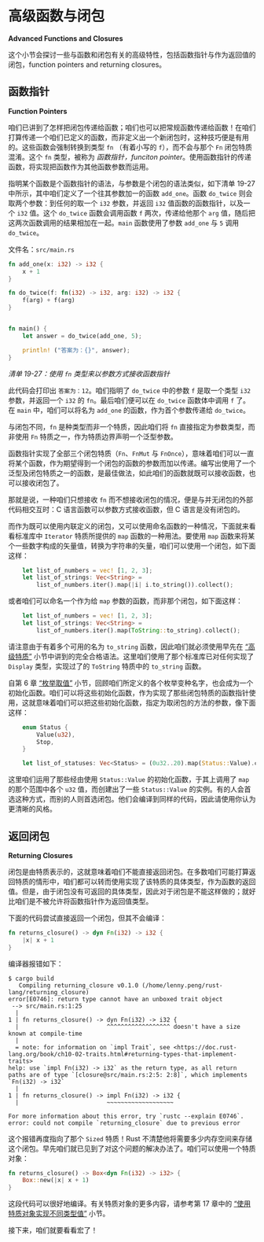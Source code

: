 # 高级函数与闭包

**Advanced Functions and Closures**


这个小节会探讨一些与函数和闭包有关的高级特性，包括函数指针与作为返回值的闭包，function pointers and returning closures。


## 函数指针

**Function Pointers**


咱们已讲到了怎样把闭包传递给函数；咱们也可以把常规函数传递给函数！在咱们打算传递一个咱们已定义的函数，而非定义出一个新闭包时，这种技巧便是有用的。这些函数会强制转换到类型 `fn` （有着小写的 `f`），而不会与那个 `Fn` 闭包特质混淆。这个 `fn` 类型，被称为 *函数指针，funciton pointer*。使用函数指针的传递函数，将实现把函数作为其他函数参数而运用。

指明某个函数是个函数指针的语法，与参数是个闭包的语法类似，如下清单 19-27 中所示，其中咱们定义了一个往其参数加一的函数 `add_one`。函数 `do_twice` 则会取两个参数：到任何的取一个 `i32` 参数，并返回 `i32` 值函数的函数指针，以及一个 `i32` 值。这个 `do_twice` 函数会调用函数 `f` 两次，传递给他那个 `arg` 值，随后把这两次函数调用的结果相加在一起。`main` 函数使用了参数 `add_one` 与 `5` 调用 `do_twice`。


文件名：`src/main.rs`

```rust
fn add_one(x: i32) -> i32 {
    x + 1
}

fn do_twice(f: fn(i32) -> i32, arg: i32) -> i32 {
    f(arg) + f(arg)
}


fn main() {
    let answer = do_twice(add_one, 5);

    println! ("答案为：{}", answer);
}
```


*清单 19-27：使用 `fn` 类型来以参数方式接收函数指针*


此代码会打印出 `答案为：12`。咱们指明了 `do_twice` 中的参数 `f` 是取一个类型 `i32` 参数，并返回一个 `i32` 的 `fn`。最后咱们便可以在 `do_twice` 函数体中调用 `f` 了。在 `main` 中，咱们可以将名为 `add_one` 的函数，作为首个参数传递给 `do_twice`。


与闭包不同，`fn` 是种类型而非一个特质，因此咱们将 `fn` 直接指定为参数类型，而非使用 `Fn` 特质之一，作为特质边界声明一个泛型参数。


函数指针实现了全部三个闭包特质（`Fn`、`FnMut` 与 `FnOnce`），意味着咱们可以一直将某个函数，作为期望得到一个闭包的函数的参数而加以传递。编写出使用了一个泛型及闭包特质之一的函数，是最佳做法，如此咱们的函数就既可以接收函数，也可以接收闭包了。

那就是说，一种咱们只想接收 `fn` 而不想接收闭包的情况，便是与并无闭包的外部代码相交互时：C 语言函数可以参数方式接收函数，但 C 语言是没有闭包的。


而作为既可以使用内联定义的闭包，又可以使用命名函数的一种情况，下面就来看看标准库中 `Iterator` 特质所提供的 `map` 函数的一种用法。要使用 `map` 函数来将某个一些数字构成的矢量值，转换为字符串的矢量，咱们可以使用一个闭包，如下面这样：

```rust
    let list_of_numbers = vec! [1, 2, 3];
    let list_of_strings: Vec<String> =
        list_of_numbers.iter().map(|i| i.to_string()).collect();
```

或者咱们可以命名一个作为给 `map` 参数的函数，而非那个闭包，如下面这样：

```rust
    let list_of_numbers = vec! [1, 2, 3];
    let list_of_strings: Vec<String> =
        list_of_numbers.iter().map(ToString::to_string).collect();
```

请注意由于有着多个可用的名为 `to_string` 函数，因此咱们就必须使用早先在 [“高级特质”](#高级特质) 小节中讲到的完全合格语法。这里咱们使用了那个标准库已对任何实现了 `Display` 类型，实现过了的 `ToString` 特质中的 `to_string` 函数。

自第 6 章 [“枚举取值”](Ch06_Enums_and_Pattern_Matching.md#枚举取值) 小节，回顾咱们所定义的各个枚举变种名字，也会成为一个初始化函数。咱们可以将这些初始化函数，作为实现了那些闭包特质的函数指针使用，这就意味着咱们可以把这些初始化函数，指定为取闭包的方法的参数，像下面这样：

```rust
    enum Status {
        Value(u32),
        Stop,
    }

    let list_of_statuses: Vec<Status> = (0u32..20).map(Status::Value).collect();
```

这里咱们运用了那些经由使用 `Status::Value` 的初始化函数，于其上调用了 `map` 的那个范围中各个 `u32` 值，而创建出了一些 `Status::Value` 的实例。有的人会首选这种方式，而别的人则首选闭包。他们会编译到同样的代码，因此请使用你认为更清晰的风格。


## 返回闭包

**Returning Closures**


闭包是由特质表示的，这就意味着咱们不能直接返回闭包。在多数咱们可能打算返回特质的情形中，咱们都可以转而使用实现了该特质的具体类型，作为函数的返回值。但是，由于闭包没有可返回的具体类型，因此对于闭包是不能这样做的；就好比咱们是不被允许将函数指针作为返回值类型。


下面的代码尝试直接返回一个闭包，但其不会编译：


```rust
fn returns_closure() -> dyn Fn(i32) -> i32 {
    |x| x + 1
}
```

编译器报错如下：

```console
$ cargo build
   Compiling returning_closure v0.1.0 (/home/lenny.peng/rust-lang/returning_closure)
error[E0746]: return type cannot have an unboxed trait object
 --> src/main.rs:1:25
  |
1 | fn returns_closure() -> dyn Fn(i32) -> i32 {
  |                         ^^^^^^^^^^^^^^^^^^ doesn't have a size known at compile-time
  |
  = note: for information on `impl Trait`, see <https://doc.rust-lang.org/book/ch10-02-traits.html#returning-types-that-implement-traits>
help: use `impl Fn(i32) -> i32` as the return type, as all return paths are of type `[closure@src/main.rs:2:5: 2:8]`, which implements `Fn(i32) -> i32`
  |
1 | fn returns_closure() -> impl Fn(i32) -> i32 {
  |                         ~~~~~~~~~~~~~~~~~~~

For more information about this error, try `rustc --explain E0746`.
error: could not compile `returning_closure` due to previous error
```

这个报错再度指向了那个 `Sized` 特质！Rust 不清楚他将需要多少内存空间来存储这个闭包。早先咱们就已见到了对这个问题的解决办法了。咱们可以使用一个特质对象：

```rust
fn returns_closure() -> Box<dyn Fn(i32) -> i32> {
    Box::new(|x| x + 1)
}
```

这段代码可以很好地编译。有关特质对象的更多内容，请参考第 17 章中的 [“使用特质对象实现不同类型值”](Ch17_Object_Oriented_Programming_Features_of_Rust.md#使用允许不同类型值的特质对象) 小节。


接下来，咱们就要看看宏了！
